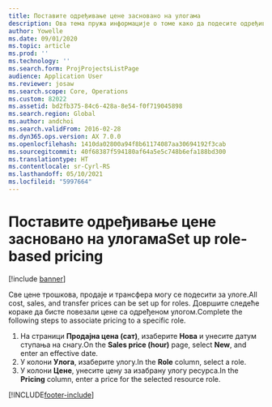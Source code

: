 ```yaml
---
title: Поставите одређивање цене засновано на улогама
description: Ова тема пружа информације о томе како да подесите одређивање цена за одређене улоге.
author: Yowelle
ms.date: 09/01/2020
ms.topic: article
ms.prod: ''
ms.technology: ''
ms.search.form: ProjProjectsListPage
audience: Application User
ms.reviewer: josaw
ms.search.scope: Core, Operations
ms.custom: 82022
ms.assetid: bd2fb375-84c6-428a-8e54-f0f719045898
ms.search.region: Global
ms.author: andchoi
ms.search.validFrom: 2016-02-28
ms.dyn365.ops.version: AX 7.0.0
ms.openlocfilehash: 1410da02800a94f8b61174087aa30694192f3cab
ms.sourcegitcommit: 40f68387f594180af64a5e5c748b6efa188bd300
ms.translationtype: HT
ms.contentlocale: sr-Cyrl-RS
ms.lasthandoff: 05/10/2021
ms.locfileid: "5997664"
---
```

# <a name="set-up-role-based-pricing"></a><span data-ttu-id="12bca-103">Поставите одређивање цене засновано на улогама</span><span class="sxs-lookup"><span data-stu-id="12bca-103">Set up role-based pricing</span></span>

[!include [banner](../includes/banner.md)]

<span data-ttu-id="12bca-104">Све цене трошкова, продаје и трансфера могу се подесити за улоге.</span><span class="sxs-lookup"><span data-stu-id="12bca-104">All cost, sales, and transfer prices can be set up for roles.</span></span> <span data-ttu-id="12bca-105">Довршите следеће кораке да бисте повезали цене са одређеном улогом.</span><span class="sxs-lookup"><span data-stu-id="12bca-105">Complete the following steps to associate pricing to a specific role.</span></span>

1. <span data-ttu-id="12bca-106">На страници **Продајна цена (сат)**, изаберите **Нова** и унесите датум ступања на снагу.</span><span class="sxs-lookup"><span data-stu-id="12bca-106">On the **Sales price (hour)** page, select **New**, and enter an effective date.</span></span>
2. <span data-ttu-id="12bca-107">У колони **Улога**, изаберите улогу.</span><span class="sxs-lookup"><span data-stu-id="12bca-107">In the **Role** column, select a role.</span></span>
3. <span data-ttu-id="12bca-108">У колони **Цене**, унесите цену за изабрану улогу ресурса.</span><span class="sxs-lookup"><span data-stu-id="12bca-108">In the **Pricing** column, enter a price for the selected resource role.</span></span>


[!INCLUDE[footer-include](../includes/footer-banner.md)]